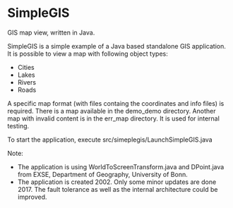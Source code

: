 # SimpleGIS
GIS map view, written in Java.

SimpleGIS is a simple example of a Java based standalone GIS application.
It is possible to view a map with following object types:
* Cities
* Lakes
* Rivers
* Roads

A specific map format (with files containg the coordinates and info files) is required.
There is a map available in the demo_demo directory.
Another map with invalid content is in the err_map directory. It is used for internal testing.

To start the application, execute src/simeplegis/LaunchSimpleGIS.java

Note:
* The application is using WorldToScreenTransform.java and DPoint.java from EXSE, Department of Geography, University of Bonn.
* The application is created 2002. Only some minor updates are done 2017. The fault tolerance as well as the internal architecture could be improved.
